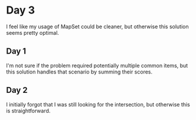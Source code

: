 # Day 3

I feel like my usage of MapSet could be cleaner, but otherwise this solution seems pretty optimal.

## Day 1

I'm not sure if the problem required potentially multiple common items, but this solution handles
that scenario by summing their scores.

## Day 2

I initially forgot that I was still looking for the intersection, but otherwise this is
straightforward.
